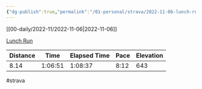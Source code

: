 ```yaml
---
{"dg-publish":true,"permalink":"/01-personal/strava/2022-11-06-lunch-run/"}
---
```



[[00-daily/2022-11/2022-11-06\|2022-11-06]]

[Lunch Run](https://www.strava.com/activities/8080376444)

| Distance | Time    | Elapsed Time | Pace | Elevation |
| -------- | ------- | ------------ | ---- | --------- |
| 8.14     | 1:06:51 | 1:08:37      | 8:12 | 643       |




#strava
